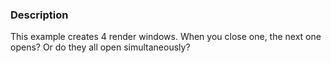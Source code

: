 ### Description
This example creates 4 render windows. When you close one, the next one opens? Or do they all open simultaneously?
